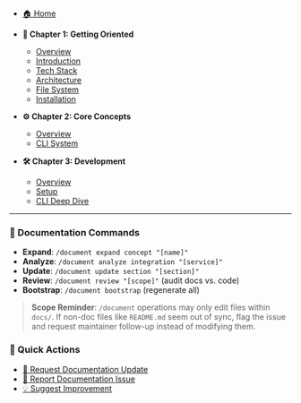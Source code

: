 - [🏠 Home](README.md)

- **📖 Chapter 1: Getting Oriented**
  - [Overview](01-getting-oriented/README.md)
  - [Introduction](01-getting-oriented/01-introduction.md)
  - [Tech Stack](01-getting-oriented/02-tech-stack.md)
  - [Architecture](01-getting-oriented/03-architecture.md)
  - [File System](01-getting-oriented/04-file-system.md)
  - [Installation](01-getting-oriented/05-installation.md)

- **⚙️ Chapter 2: Core Concepts**
  - [Overview](02-core-concepts/README.md)
  - [CLI System](02-core-concepts/01-cli-system.md)

- **🛠️ Chapter 3: Development**
  - [Overview](03-development/README.md)
  - [Setup](03-development/01-setup.md)
  - [CLI Deep Dive](03-development/02-cli-deep-dive.md)

---

### 🔄 Documentation Commands

- **Expand**: `/document expand concept "[name]"`
- **Analyze**: `/document analyze integration "[service]"`
- **Update**: `/document update section "[section]"`
- **Review**: `/document review "[scope]"` (audit docs vs. code)
- **Bootstrap**: `/document bootstrap` (regenerate all)

> **Scope Reminder**: `/document` operations may only edit files within `docs/`. If non-doc files like `README.md` seem out of sync, flag the issue and request maintainer follow-up instead of modifying them.

### 🎯 Quick Actions

- [📝 Request Documentation Update](https://github.com/denniswebb/documind/issues/new?template=documentation-request.md&labels=documentation)
- [🐛 Report Documentation Issue](https://github.com/denniswebb/documind/issues/new?template=bug_report.md&labels=bug)
- [💡 Suggest Improvement](https://github.com/denniswebb/documind/issues/new?template=feature_request.md&labels=enhancement)
